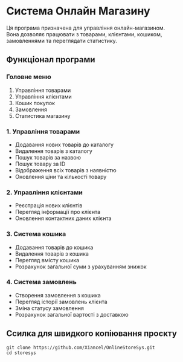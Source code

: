 # Система Онлайн Магазину

Ця програма призначена для управління онлайн-магазином.  
Вона дозволяє працювати з товарами, клієнтами, кошиком, замовленнями та переглядати статистику.

## Функціонал програми

### Головне меню

1. Управління товарами  
2. Управління клієнтами  
3. Кошик покупок  
4. Замовлення  
5. Статистика магазину

### 1. Управління товарами

- Додавання нових товарів до каталогу  
- Видалення товарів з каталогу  
- Пошук товарів за назвою  
- Пошук товару за ID  
- Відображення всіх товарів з наявністю  
- Оновлення ціни та кількості товару

### 2. Управління клієнтами

- Реєстрація нових клієнтів  
- Перегляд інформації про клієнта  
- Оновлення контактних даних клієнта

### 3. Система кошика

- Додавання товарів до кошика  
- Видалення товарів з кошика  
- Перегляд вмісту кошика  
- Розрахунок загальної суми з урахуванням знижок

### 4. Система замовлень

- Створення замовлення з кошика  
- Перегляд історії замовлень клієнта  
- Зміна статусу замовлення  
- Розрахунок загальної вартості з доставкою

## Ссилка для швидкого копіювання проєкту
```git
git clone https://github.com/Xiancel/OnlineStoreSys.git
cd storesys
```
